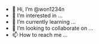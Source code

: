 - 👋 Hi, I’m @won1234n
- 👀 I’m interested in ...
- 🌱 I’m currently learning ...
- 💞️ I’m looking to collaborate on ...
- 📫 How to reach me ...

<!---
won1234n/won1234n is a ✨ special ✨ repository because its `README.md` (this file) appears on your GitHub profile.
You can click the Preview link to take a look at your changes.
--->
